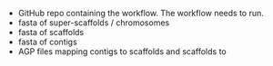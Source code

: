 - GitHub repo containing the workflow. The workflow needs to run. 
- fasta of super-scaffolds / chromosomes
- fasta of scaffolds
- fasta of contigs
- AGP files mapping contigs to scaffolds and scaffolds to 